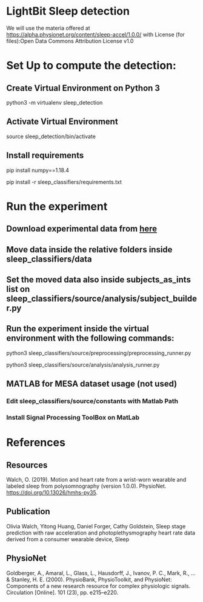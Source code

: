 # LightBit Sleep detection
We will use the materia offered at https://alpha.physionet.org/content/sleep-accel/1.0.0/ with License (for files):Open Data Commons Attribution License v1.0

# Set Up to compute the detection:
## Create Virtual Environment on Python 3
python3 -m virtualenv sleep_detection
## Activate Virtual Environment
source sleep_detection/bin/activate
## Install requirements
pip install numpy==1.18.4

pip install -r sleep_classifiers/requirements.txt

# Run the experiment
## Download experimental data from [here](https://alpha.physionet.org/static/published-projects/sleep-accel/motion-and-heart-rate-from-a-wrist-worn-wearable-and-labeled-sleep-from-polysomnography-1.0.0.zip)
## Move data inside the relative folders inside sleep_classifiers/data
## Set the moved data also inside subjects_as_ints list on sleep_classifiers/source/analysis/subject_builder.py
## Run the experiment inside the virtual environment with the following commands:

python3 sleep_classifiers/source/preprocessing/preprocessing_runner.py

python3 sleep_classifiers/source/analysis/analysis_runner.py

## MATLAB for MESA dataset usage (not used)
### Edit sleep_classifiers/source/constants with Matlab Path 
### Install Signal Processing ToolBox on MatLab 

# References
## Resources
Walch, O. (2019). Motion and heart rate from a wrist-worn wearable and labeled sleep from polysomnography (version 1.0.0). PhysioNet. https://doi.org/10.13026/hmhs-py35.
## Publication
Olivia Walch, Yitong Huang, Daniel Forger, Cathy Goldstein, Sleep stage prediction with raw acceleration and photoplethysmography heart rate data derived from a consumer wearable device, Sleep
## PhysioNet
Goldberger, A., Amaral, L., Glass, L., Hausdorff, J., Ivanov, P. C., Mark, R., ... & Stanley, H. E. (2000). PhysioBank, PhysioToolkit, and PhysioNet: Components of a new research resource for complex physiologic signals. Circulation [Online]. 101 (23), pp. e215–e220.